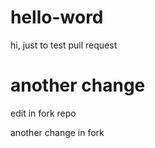 # hello-word

hi, just to test pull request

# another change

edit in fork repo

another change in fork
